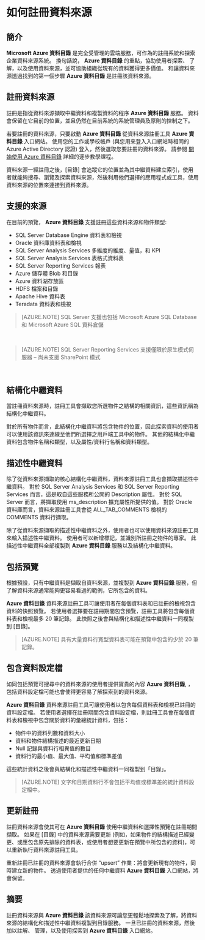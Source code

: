 <properties
   pageTitle="如何註冊資料來源"
   description="強調如何利用 [Azure 資料目錄] 註冊資料來源 (包括擷取的中繼資料欄位，以及預覽期間支援的資料來源) 的說明文章。"
   services="data-catalog"
   documentationCenter=""
   authors="steelanddata"
   manager="NA"
   editor=""
   tags=""/>
<tags
   ms.service="data-catalog"
   ms.devlang="NA"
   ms.topic="article"
   ms.tgt_pltfrm="NA"
   ms.workload="data-catalog"
   ms.date="11/20/2015"
   ms.author="maroche"/>


# 如何註冊資料來源

## 簡介
**Microsoft Azure 資料目錄** 是完全受管理的雲端服務，可作為的註冊系統和探索企業資料來源系統。 換句話說， **Azure 資料目錄** 的重點，協助使用者探索、 了解，以及使用資料來源，並可協助組織從現有的資料獲得更多價值。 和讓資料來源透過找到的第一個步驟 **Azure 資料目錄** 是註冊該資料來源。
## 註冊資料來源
註冊是指從資料來源擷取中繼資料和複製資料的程序 **Azure 資料目錄** 服務。 資料會保留在它目前的位置，並且仍然在目前系統的系統管理員及原則的控制之下。

若要註冊的資料來源，只要啟動 **Azure 資料目錄** 從資料來源註冊工具 **Azure 資料目錄** 入口網站。 使用您的工作或學校帳戶 (與您用來登入入口網站時相同的 Azure Active Directory 認證) 登入，然後選取您要註冊的資料來源。
請參閱 [開始使用 Azure 資料目錄](data-catalog-get-started.md) 詳細的逐步教學課程。

資料來源一經註冊之後，[目錄] 會追蹤它的位置並為其中繼資料建立索引，使用者就能夠搜尋、瀏覽及探索資料來源，然後利用他們選擇的應用程式或工具，使用資料來源的位置來連接到資料來源。

## 支援的來源
在目前的預覽， **Azure 資料目錄** 支援註冊這些資料來源和物件類型:

* SQL Server Database Engine 資料表和檢視
* Oracle 資料庫資料表和檢視
* SQL Server Analysis Services 多維度的維度、量值，和 KPI
* SQL Server Analysis Services 表格式資料表
* SQL Server Reporting Services 報表
* Azure 儲存體 Blob 和目錄
* Azure 資料湖存放區
* HDFS 檔案和目錄
* Apache Hive 資料表
* Teradata 資料表和檢視

> [AZURE.NOTE] SQL Server 支援也包括 Microsoft Azure SQL Database 和 Microsoft Azure SQL 資料倉儲

<br/>

> [AZURE.NOTE] SQL Server Reporting Services 支援僅限於原生模式伺服器 – 尚未支援 SharePoint 模式

<br/>


## 結構化中繼資料
當註冊資料來源時，註冊工具會擷取您所選物件之結構的相關資訊，這些資訊稱為結構化中繼資料。

對於所有物件而言，此結構化中繼資料將包含物件的位置，因此探索資料的使用者可以使用該資訊來連線至他們所選擇之用戶端工具中的物件。 其他的結構化中繼資料包含物件名稱和類型，以及屬性/資料行名稱和資料類型。

## 描述性中繼資料
除了從資料來源擷取的核心結構化中繼資料，資料來源註冊工具也會擷取描述性中繼資料。 對於 SQL Server Analysis Services 和 SQL Server Reporting Services 而言，這是取自這些服務所公開的 Description 屬性。 對於 SQL Server 而言，將擷取使用 ms_description 擴充屬性所提供的值。 對於 Oracle 資料庫而言，資料來源註冊工具會從 ALL_TAB_COMMENTS 檢視的 COMMENTS 資料行擷取。

除了從資料來源擷取的描述性中繼資料之外，使用者也可以使用資料來源註冊工具來輸入描述性中繼資料。 使用者可以新增標記，並識別所註冊之物件的專家。 此描述性中繼資料全部複製到 **Azure 資料目錄** 服務以及結構化中繼資料。

## 包括預覽

根據預設，只有中繼資料是擷取自資料來源，並複製到 **Azure 資料目錄** 服務，但了解資料來源通常能夠更容易看過的範例，它所包含的資料。

 **Azure 資料目錄** 資料來源註冊工具可讓使用者在每個資料表和已註冊的檢視包含資料的快照預覽。 若使用者選擇要在註冊期間包含預覽，註冊工具將包含每個資料表和檢視最多 20 筆記錄。 此快照之後會與結構化和描述性中繼資料一同複製到 [目錄]。


> [AZURE.NOTE]  具有大量資料行寬型資料表可能在預覽中包含的少於 20 筆記錄。


## 包含資料設定檔

如同包括預覽可搜尋中的資料來源的使用者提供寶貴的內容 **Azure 資料目錄**, ，包括資料設定檔可能也會使得更容易了解探索到的資料來源。

 **Azure 資料目錄** 資料來源註冊工具可讓使用者以包含每個資料表和檢視已註冊的資料設定檔。 若使用者選擇在註冊期間包含資料設定檔，則註冊工具會在每個資料表和檢視中包含關於資料的彙總統計資料，包括：

* 物件中的資料列數和資料大小
* 資料和物件結構描述的最近更新日期
* Null 記錄與資料行相異值的數目
* 資料行的最小值、最大值、平均值和標準差值

這些統計資料之後會與結構化和描述性中繼資料一同複製到「目錄」。

> [AZURE.NOTE]  文字和日期資料行不會包括平均值或標準差的統計資料設定檔中。


## 更新註冊

註冊資料來源會使其可在 **Azure 資料目錄** 使用中繼資料和選擇性預覽在註冊期間擷取。 如果在 [目錄] 中的資料來源需要更新 (例如，如果物件的結構描述已經變更、或應包含原先排除的資料表，或使用者想要更新在預覽中所包含的資料)，可以重新執行資料來源註冊工具。

重新註冊已註冊的資料來源會執行合併 “upsert” 作業：將會更新現有的物件，同時建立新的物件。 透過使用者提供的任何中繼資料 **Azure 資料目錄** 入口網站，將會保留。

## 摘要
註冊資料來源與 **Azure 資料目錄** 該資料來源可讓您更輕鬆地探索及了解，將資料來源的結構化和描述性中繼資料複製到目錄服務。 一旦已註冊的資料來源，然後加以註解、 管理，以及使用探索到 **Azure 資料目錄** 入口網站。

